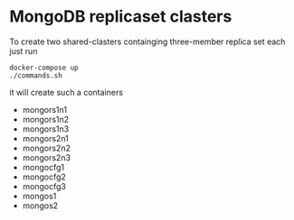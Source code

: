# MongoDB replicaset clasters

To create two shared-clasters containging three-member replica set each just run
```
docker-compose up
./commands.sh
```
it will create such a containers
- mongors1n1
- mongors1n2
- mongors1n3
- mongors2n1
- mongors2n2
- mongors2n3
- mongocfg1
- mongocfg2
- mongocfg3
- mongos1
- mongos2
